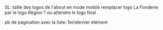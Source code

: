 



  SL: taille des logos de l'about en mode mobile
  remplacer logo La Fonderie par le logo Région ? ou attendre le logo final

  pb de pagination avec la liste: 1er/dernier élément
